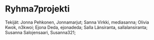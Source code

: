 # Ryhma7projekti
Tekijät:
Jonna Pehkonen, Jonnamarjut;
Sanna Virkki, mediasanna;
Olivia Kwok, n3kwoi;
Ejona Deda, ejonadeda;
Salla Länsiranta, sallalansiranta;
Susanna Salojensaari, Susanna321;
